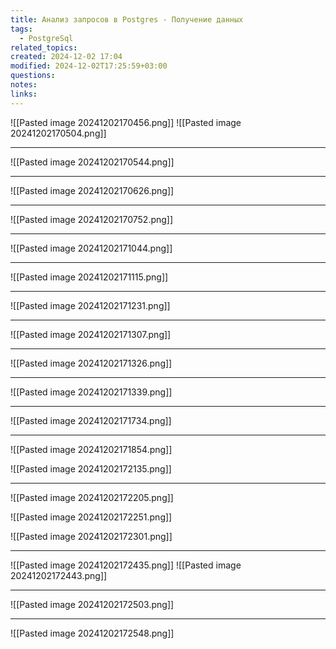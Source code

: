 ```yaml
---
title: Анализ запросов в Postgres - Получение данных
tags:
  - PostgreSql
related_topics: 
created: 2024-12-02 17:04
modified: 2024-12-02T17:25:59+03:00
questions: 
notes: 
links: 
---
```


 ![[Pasted image 20241202170456.png]]
![[Pasted image 20241202170504.png]]


--------------



![[Pasted image 20241202170544.png]]



----

![[Pasted image 20241202170626.png]]

-----

![[Pasted image 20241202170752.png]]

------

![[Pasted image 20241202171044.png]]

----------

 ![[Pasted image 20241202171115.png]]

-------


![[Pasted image 20241202171231.png]]


----------

![[Pasted image 20241202171307.png]]

--------


![[Pasted image 20241202171326.png]]

------


![[Pasted image 20241202171339.png]]


----

![[Pasted image 20241202171734.png]]

------

![[Pasted image 20241202171854.png]]


 ![[Pasted image 20241202172135.png]]

-------

![[Pasted image 20241202172205.png]]

![[Pasted image 20241202172251.png]]


![[Pasted image 20241202172301.png]]

-----

![[Pasted image 20241202172435.png]]
![[Pasted image 20241202172443.png]]

-----


![[Pasted image 20241202172503.png]]



----

![[Pasted image 20241202172548.png]]


